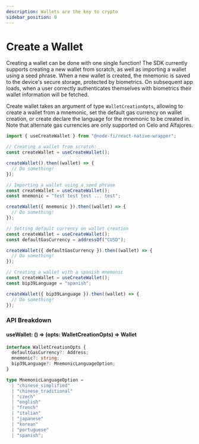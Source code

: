 ```yaml
---
description: Wallets are the key to crypto
sidebar_position: 0
---
```


# Create a Wallet

Creating a wallet can be done with one single function! The SDK currently supports creating a new wallet from scratch, as well as importing a wallet using a seed phrase. When a new wallet is created, the mnemonic is saved to the device's secure storage, protected by biometrics. On subsequent app loads, when a user correctly authenticates themselves with biometrics their wallet information will be fetched.

Create wallet takes an argument of type `WalletCreationOpts`, allowing to create a wallet from a mnemonic, set the default gas currency on wallet creation, or create declare the language for the mnemonic to be created in. Note that alternate gas currencies are only supported on Celo and Alfajores.

```typescript
import { useCreateWallet } from "@node-fi/react-native-wrapper";

// Creating a wallet from scratch:
const createWallet = useCreateWallet();

createWallet().then((wallet) => {
  // Do something!
});

// Importing a wallet using a seed phrase
const createWallet = useCreateWallet();
const mnemonic = "test test test ... test";

createWallet({ mnemonic }).then((wallet) => {
  // Do something!
});

// Setting default currency on wallet creation
const createWallet = useCreateWallet();
const defaultGasCurrency = addressOf("CUSD");

createWallet({ defaultGasCurrency }).then((wallet) => {
  // Do something!
});

// Creating a wallet with a spanish mnemonic
const createWallet = useCreateWallet();
const bip39Language = "spanish";

createWallet({ bip39Language }).then((wallet) => {
  // Do something!
});
```

### API Breakdown

#### useWallet: () => (opts: WalletCreationOpts) => Wallet

```typescript
interface WalletCreationOpts {
  defaultGasCurrency?: Address;
  mnemonic?: string;
  bip39Language?: MnemonicLanguageOption;
}

type MnemonicLanguageOption =
  | "chinese_simplified"
  | "chinese_traditional"
  | "czech"
  | "english"
  | "french"
  | "italian"
  | "japanese"
  | "korean"
  | "portuguese"
  | "spanish";
```
